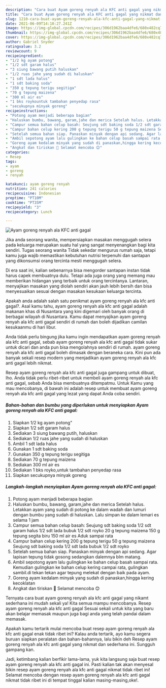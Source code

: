 ```yaml
---
description: "Cara buat Ayam goreng renyah ala KFC anti gagal yang nikmat dan Mudah Dibuat"
title: "Cara buat Ayam goreng renyah ala KFC anti gagal yang nikmat dan Mudah Dibuat"
slug: 1210-cara-buat-ayam-goreng-renyah-ala-kfc-anti-gagal-yang-nikmat-dan-mudah-dibuat
date: 2021-06-09T14:10:27.241Z
image: https://img-global.cpcdn.com/recipes/306d1962baa4dfe6/680x482cq70/ayam-goreng-renyah-ala-kfc-anti-gagal-foto-resep-utama.jpg
thumbnail: https://img-global.cpcdn.com/recipes/306d1962baa4dfe6/680x482cq70/ayam-goreng-renyah-ala-kfc-anti-gagal-foto-resep-utama.jpg
cover: https://img-global.cpcdn.com/recipes/306d1962baa4dfe6/680x482cq70/ayam-goreng-renyah-ala-kfc-anti-gagal-foto-resep-utama.jpg
author: Gabriel Snyder
ratingvalue: 3.2
reviewcount: 9
recipeingredient:
- "1/2 kg ayam potong"
- "1/2 sdt garam halus"
- "3 siung bawang putih haluskan"
- "1/2 ruas jahe yang sudah di haluskan"
- "1 sdt lada halus"
- "1 sdt baking soda"
- "350 g tepung terigu segitiga"
- "70 g tepung maizena"
- "300 ml air es"
- "1 bks roykountuk tambahan penyedap rasa"
- "secukupnya minyak goreng"
recipeinstructions:
- "Potong ayam menjadi beberapa bagian"
- "Haluskan bumbu, bawang, garam,jahe dan merica Setelah halus. Letakkan ayam yang sudah di potong ke dalam wadah dan lumuri dengan bumbu yang sudah di haluskan. Lalu simpan ke dalam lemari es selama 1 jam"
- "Campur semua bahan celup basah: Seujung sdt baking soda 1/2 sdt garam halus 1/2 sdt lada bubuk 1/2 sdt royko 20 g tepung maizena 150 g tepung segita biru 150 ml air es Aduk sampai rata"
- "Campur bahan celup kering 200 g tepung terigu 50 g tepung maizena Seujung sdt baking soda 1/2 sdt lada bubuk 1/2 sdt royko"
- "Setelah semua bahan siap. Panaskan minyak dengan api sedang. Agar lapisan tepung tidak gosong sedangkan dalemnya blm matang."
- "Ambil sepotong ayam lalu gulingkan ke bahan celup basah sampai rata. Kemudian gulingkan ke bahan celup kering campai rata, gulingkan sambil.di tekan tekan agar tepung melekat dengan baik pada ayam."
- "Goreng ayam kedalam minyak yang sudah di panaskan,hingga kering kecoklatan"
- "Angkat dan tiriskan 🍗 Selamat mencoba 😊"
categories:
- Resep
tags:
- ayam
- goreng
- renyah

katakunci: ayam goreng renyah 
nutrition: 241 calories
recipecuisine: Indonesian
preptime: "PT10M"
cooktime: "PT35M"
recipeyield: "3"
recipecategory: Lunch

---
```



![Ayam goreng renyah ala KFC anti gagal](https://img-global.cpcdn.com/recipes/306d1962baa4dfe6/680x482cq70/ayam-goreng-renyah-ala-kfc-anti-gagal-foto-resep-utama.jpg)

Jika anda seorang wanita, mempersiapkan masakan menggugah selera pada keluarga merupakan suatu hal yang sangat menyenangkan bagi kita sendiri. Tugas seorang  wanita Tidak sekedar mengurus rumah saja, tetapi kamu juga wajib memastikan kebutuhan nutrisi terpenuhi dan santapan yang dikonsumsi orang tercinta mesti menggugah selera.

Di era  saat ini, kalian sebenarnya bisa mengorder santapan instan tidak harus capek membuatnya dulu. Tetapi ada juga orang yang memang mau memberikan hidangan yang terbaik untuk orang tercintanya. Lantaran, menyajikan masakan yang diolah sendiri akan jauh lebih bersih dan bisa menyesuaikan sesuai dengan masakan kesukaan keluarga tercinta. 



Apakah anda adalah salah satu penikmat ayam goreng renyah ala kfc anti gagal?. Asal kamu tahu, ayam goreng renyah ala kfc anti gagal adalah makanan khas di Nusantara yang kini digemari oleh banyak orang di berbagai wilayah di Nusantara. Kamu dapat menyajikan ayam goreng renyah ala kfc anti gagal sendiri di rumah dan boleh dijadikan camilan kesukaanmu di hari libur.

Anda tidak perlu bingung jika kamu ingin mendapatkan ayam goreng renyah ala kfc anti gagal, sebab ayam goreng renyah ala kfc anti gagal tidak sukar untuk dicari dan anda pun bisa mengolahnya sendiri di rumah. ayam goreng renyah ala kfc anti gagal boleh dimasak dengan beraneka cara. Kini pun ada banyak sekali resep modern yang menjadikan ayam goreng renyah ala kfc anti gagal lebih nikmat.

Resep ayam goreng renyah ala kfc anti gagal juga gampang untuk dibuat, lho. Anda tidak perlu ribet-ribet untuk membeli ayam goreng renyah ala kfc anti gagal, sebab Anda bisa membuatnya ditempatmu. Untuk Kamu yang mau mencobanya, di bawah ini adalah resep untuk membuat ayam goreng renyah ala kfc anti gagal yang lezat yang dapat Anda coba sendiri.

<!--inarticleads1-->

##### Bahan-bahan dan bumbu yang diperlukan untuk menyiapkan Ayam goreng renyah ala KFC anti gagal:

1. Siapkan 1/2 kg ayam potong&#34;
1. Siapkan 1/2 sdt garam halus
1. Sediakan 3 siung bawang putih, haluskan
1. Sediakan 1/2 ruas jahe yang sudah di haluskan
1. Ambil 1 sdt lada halus
1. Gunakan 1 sdt baking soda
1. Gunakan 350 g tepung terigu segitiga
1. Sediakan 70 g tepung maizena
1. Sediakan 300 ml air es
1. Sediakan 1 bks royko,untuk tambahan penyedap rasa
1. Siapkan secukupnya minyak goreng




<!--inarticleads2-->

##### Langkah-langkah menyiapkan Ayam goreng renyah ala KFC anti gagal:

1. Potong ayam menjadi beberapa bagian
1. Haluskan bumbu, bawang, garam,jahe dan merica Setelah halus. Letakkan ayam yang sudah di potong ke dalam wadah dan lumuri dengan bumbu yang sudah di haluskan. Lalu simpan ke dalam lemari es selama 1 jam
1. Campur semua bahan celup basah: Seujung sdt baking soda 1/2 sdt garam halus 1/2 sdt lada bubuk 1/2 sdt royko 20 g tepung maizena 150 g tepung segita biru 150 ml air es Aduk sampai rata
1. Campur bahan celup kering 200 g tepung terigu 50 g tepung maizena Seujung sdt baking soda 1/2 sdt lada bubuk 1/2 sdt royko
1. Setelah semua bahan siap. Panaskan minyak dengan api sedang. Agar lapisan tepung tidak gosong sedangkan dalemnya blm matang.
1. Ambil sepotong ayam lalu gulingkan ke bahan celup basah sampai rata. Kemudian gulingkan ke bahan celup kering campai rata, gulingkan sambil.di tekan tekan agar tepung melekat dengan baik pada ayam.
1. Goreng ayam kedalam minyak yang sudah di panaskan,hingga kering kecoklatan
1. Angkat dan tiriskan 🍗 Selamat mencoba 😊




Ternyata cara buat ayam goreng renyah ala kfc anti gagal yang nikamt sederhana ini mudah sekali ya! Kita semua mampu mencobanya. Resep ayam goreng renyah ala kfc anti gagal Sesuai sekali untuk kita yang baru akan belajar memasak maupun juga bagi anda yang telah pandai dalam memasak.

Apakah kamu tertarik mulai mencoba buat resep ayam goreng renyah ala kfc anti gagal enak tidak ribet ini? Kalau anda tertarik, ayo kamu segera buruan siapkan peralatan dan bahan-bahannya, lalu bikin deh Resep ayam goreng renyah ala kfc anti gagal yang nikmat dan sederhana ini. Sungguh gampang kan. 

Jadi, ketimbang kalian berfikir lama-lama, yuk kita langsung saja buat resep ayam goreng renyah ala kfc anti gagal ini. Pasti kalian tak akan menyesal bikin resep ayam goreng renyah ala kfc anti gagal nikmat tidak ribet ini! Selamat mencoba dengan resep ayam goreng renyah ala kfc anti gagal nikmat tidak ribet ini di tempat tinggal kalian masing-masing,oke!.

